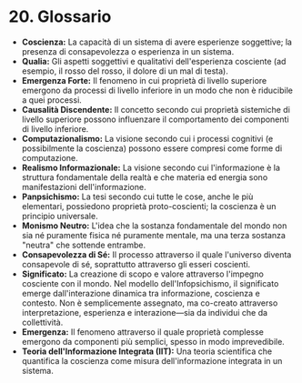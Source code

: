 # 20. Glossario

- **Coscienza:** La capacità di un sistema di avere esperienze soggettive; la presenza di consapevolezza o esperienza in un sistema.
- **Qualia:** Gli aspetti soggettivi e qualitativi dell'esperienza cosciente (ad esempio, il rosso del rosso, il dolore di un mal di testa).
- **Emergenza Forte:** Il fenomeno in cui proprietà di livello superiore emergono da processi di livello inferiore in un modo che non è riducibile a quei processi.
- **Causalità Discendente:** Il concetto secondo cui proprietà sistemiche di livello superiore possono influenzare il comportamento dei componenti di livello inferiore.
- **Computazionalismo:** La visione secondo cui i processi cognitivi (e possibilmente la coscienza) possono essere compresi come forme di computazione.
- **Realismo Informazionale:** La visione secondo cui l'informazione è la struttura fondamentale della realtà e che materia ed energia sono manifestazioni dell'informazione.
- **Panpsichismo:** La tesi secondo cui tutte le cose, anche le più elementari, possiedono proprietà proto-coscienti; la coscienza è un principio universale.
- **Monismo Neutro:** L'idea che la sostanza fondamentale del mondo non sia né puramente fisica né puramente mentale, ma una terza sostanza "neutra" che sottende entrambe.
- **Consapevolezza di Sé:** Il processo attraverso il quale l'universo diventa consapevole di sé, soprattutto attraverso gli esseri coscienti.
- **Significato:** La creazione di scopo e valore attraverso l'impegno cosciente con il mondo. Nel modello dell'Infopsichismo, il significato emerge dall'interazione dinamica tra informazione, coscienza e contesto. Non è semplicemente assegnato, ma co-creato attraverso interpretazione, esperienza e interazione—sia da individui che da collettività.
- **Emergenza:** Il fenomeno attraverso il quale proprietà complesse emergono da componenti più semplici, spesso in modo imprevedibile.
- **Teoria dell'Informazione Integrata (IIT):** Una teoria scientifica che quantifica la coscienza come misura dell'informazione integrata in un sistema.
